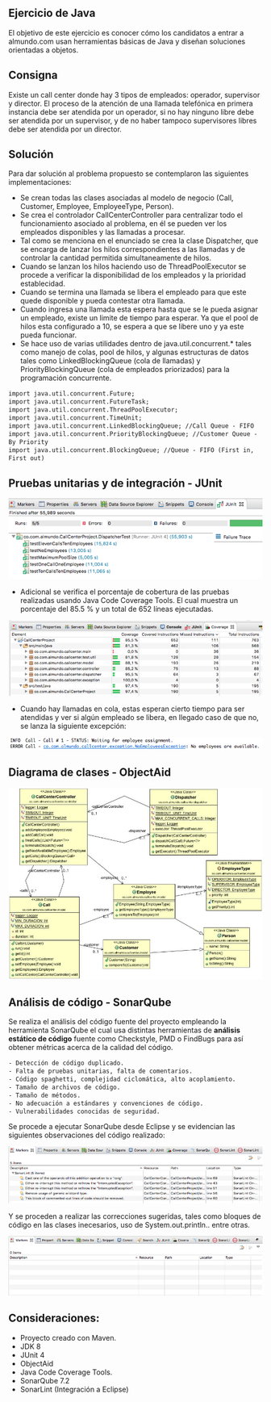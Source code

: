 Ejercicio de Java
-----------------

El objetivo de este ejercicio es conocer cómo los candidatos a entrar a
almundo.com usan herramientas básicas de Java y diseñan soluciones
orientadas a objetos.

Consigna
---------

Existe un call center donde hay 3 tipos de empleados: operador, supervisor
y director. El proceso de la atención de una llamada telefónica en primera
instancia debe ser atendida por un operador, si no hay ninguno libre debe
ser atendida por un supervisor, y de no haber tampoco supervisores libres
debe ser atendida por un director.

Solución
---------

Para dar solución al problema propuesto se contemplaron las siguientes implementaciones:

- Se crean todas las clases asociadas al modelo de negocio (Call, Customer, Employee, EmployeeType, Person).
- Se crea el controlador CallCenterController para centralizar todo el funcionamiento asociado al problema, en él se pueden ver los empleados disponibles y las llamadas a procesar.
- Tal como se menciona en el enunciado se crea la clase Dispatcher, que se encarga de lanzar los hilos correspondientes a las llamadas y de controlar la cantidad permitida simultaneamente de hilos.
- Cuando se lanzan los hilos haciendo uso de ThreadPoolExecutor se procede a verificar la disponibilidad de los empleados y la prioridad establecidad.
- Cuando se termina una llamada se libera el empleado para que este quede disponible y pueda contestar otra llamada.
- Cuando ingresa una llamada esta espera hasta que se le pueda asignar un empleado, existe un limite de tiempo para esperar. Ya que el pool de hilos esta configurado a 10, se espera a que se libere uno y ya este pueda funcionar.
- Se hace uso de varias utilidades dentro de java.util.concurrent.* tales como manejo de colas, pool de hilos, y algunas estructuras de datos tales como LinkedBlockingQueue (cola de llamadas) y PriorityBlockingQueue (cola de empleados priorizados) para la programación concurrente.

```
import java.util.concurrent.Future;
import java.util.concurrent.FutureTask;
import java.util.concurrent.ThreadPoolExecutor;
import java.util.concurrent.TimeUnit;
import java.util.concurrent.LinkedBlockingQueue; //Call Queue - FIFO
import java.util.concurrent.PriorityBlockingQueue; //Customer Queue - By Priority
import java.util.concurrent.BlockingQueue; //Queue - FIFO (First in, First out)
```

Pruebas unitarias y de integración - JUnit
------------------------------------------

![Screenshot](UnitTests.png)

- Adicional se verifica el porcentaje de cobertura de las pruebas realizadas usando Java Code Coverage Tools. El cual muestra un porcentaje del 85.5 % y un total de 652 líneas ejecutadas.

![Screenshot](JavaCodeCoverage.png)

- Cuando hay llamadas en cola, estas esperan cierto tiempo para ser atendidas y ver si algún empleado se libera, en llegado caso de que no, se lanza la siguiente excepción:

![Screenshot](NoEmployeesException.png)

Diagrama de clases - ObjectAid
------------------------------

![Screenshot](ClassDiagram.jpg)

Análisis de código - SonarQube 
------------------------------

Se realiza el análisis del código fuente del proyecto empleando la herramienta SonarQube el cual usa distintas herramientas de **análisis estático de código** fuente como Checkstyle, PMD o FindBugs para así obtener métricas acerca de la calidad del código.

	- Detección de código duplicado.
	- Falta de pruebas unitarias, falta de comentarios.
	- Código spaghetti, complejidad ciclomática, alto acoplamiento.
	- Tamaño de archivos de código.
	- Tamaño de métodos.
	- No adecuación a estándares y convenciones de código.
	- Vulnerabilidades conocidas de seguridad.

Se procede a ejecutar SonarQube desde Eclipse y se evidencian las siguientes observaciones del código realizado:

![Screenshot](SonarQube-before.png)

Y se proceden a realizar las correcciones sugeridas, tales como bloques de código en las clases inecesarios, uso de System.out.println.. entre otras.

![Screenshot](SonarQube-after.png)

Consideraciones:
----------------

- Proyecto creado con Maven.
- JDK 8
- JUnit 4
- ObjectAid
- Java Code Coverage Tools.
- SonarQube 7.2
- SonarLint (Integración a Eclipse)